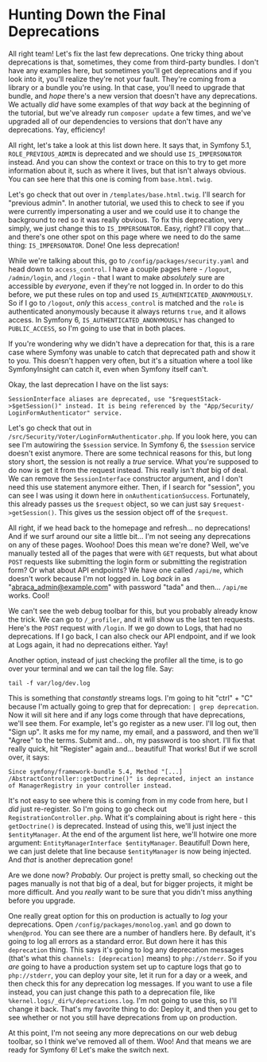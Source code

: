 # Hunting Down the Final Deprecations

All right team! Let's fix the last few deprecations. One tricky thing about deprecations is that, sometimes, they come from third-party bundles. I don't have any examples here, but sometimes you'll get deprecations and if you look into it, you'll realize they're not your fault. They're coming from a library or a bundle you're using. In that case, you'll need to upgrade that bundle, and *hope* there's a new version that doesn't have any deprecations. We actually *did* have some examples of that *way* back at the beginning of the tutorial, but we've already run `composer update` a few times, and we've upgraded all of our dependencies to versions that don't have any deprecations. Yay, efficiency!

All right, let's take a look at this list down here. It says that, in Symfony 5.1, `ROLE_PREVIOUS_ADMIN` is deprecated and we should use `IS_IMPERSONATOR` instead. And you can show the context or trace on this to try to get more information about it, such as where it lives, but that isn't always obvious. You can see here that this one is coming from `base.html.twig`.

Let's go check that out over in `/templates/base.html.twig`. I'll search for "previous admin". In another tutorial, we used this to check to see if you were currently impersonating a user and we could use it to change the background to red so it was really obvious. To fix this deprecation, very simply, we just change this to `IS_IMPERSONATOR`. Easy, right? I'll copy that... and there's one other spot on this page where we need to do the same thing: `IS_IMPERSONATOR`. Done! One less deprecation!

While we're talking about this, go to `/config/packages/security.yaml` and head down to `access_control`. I have a couple pages here - `/logout`, `/admin/login`, and `/login` - that I want to make *absolutely* sure are accessible by *everyone*, even if they're not logged in. In order to do this before, we put these rules on top and used `IS_AUTHENTICATED_ANONYMOUSLY`. So if I go to `/logout`, *only* this `access_control` is matched and the `role` is authenticated anonymously because it always returns `true`, and it allows access. In Symfony 6, `IS_AUTHENTICATED_ANONYMOUSLY` has changed to `PUBLIC_ACCESS`, so I'm going to use that in both places.

If you're wondering why we didn't have a deprecation for that, this is a rare case where Symfony was unable to catch that deprecated path and show it to you. This doesn't happen very often, but it's a situation where a tool like SymfonyInsight can catch it, even when Symfony itself can't.

Okay, the last deprecation I have on the list says:

`SessionInterface aliases are deprecated, use
"$requestStack->$getSession()" instead. It is
being referenced by the "App/Security/
LoginFormAuthenticator" service.`

Let's go check that out in `/src/Security/Voter/LoginFormAuthenticator.php`. If you look here, you can see I'm autowiring the `$session` service. In Symfony 6, the `$session` service doesn't exist anymore. There are some technical reasons for this, but long story short, the session is not really a *true* service. What you're supposed to do now is get it from the request instead. This really isn't *that* big of deal. We can remove the `SessionInterface` constructor argument, and I don't need this use statement anymore either. Then, if I search for "session", you can see I was using it down here in `onAuthenticationSuccess`. Fortunately, this already passes us the `$request` object, so we can just say `$request->getSession()`. This gives us the session object off of the `$request`.

All right, if we head back to the homepage and refresh... no deprecations! And if we surf around our site a little bit... I'm not seeing any deprecations on any of these pages. Woohoo! Does this mean we're done? Well, we've manually tested all of the pages that were with `GET` requests, but what about `POST` requests like submitting the login form or submitting the registration form? Or what about API endpoints? We have one called `/api/me`, which doesn't work because I'm not logged in. Log *back* in as "abraca_admin@example.com" with password "tada" and then... `/api/me` works. Cool!

We can't see the web debug toolbar for this, but you probably already know the trick. We can go to `/_profiler`, and it will show us the last ten requests. Here's the `POST` request with `/login`. If we go down to Logs, that had no deprecations. If I go back, I can also check our API endpoint, and if we look at Logs again, it had no deprecations either. Yay!

Another option, instead of just checking the profiler all the time, is to go over your terminal and we can tail the log file. Say:

```terminal
tail -f var/log/dev.log
```

This is something that *constantly* streams logs. I'm going to hit "ctrl" + "C" because I'm actually going to grep that for deprecation: `| grep deprecation`. Now it will sit here and if any logs come through that have deprecations, we'll see them. For example, let's go register as a new user. I'll log out, then "Sign up". It asks me for my name, my email, and a password, and then we'll "Agree" to the terms. Submit and... oh, my password is too short. I'll fix that really quick, hit "Register" again and... beautiful! That works! But if we scroll over, it says:

`Since symfony/framework-bundle 5.4, Method "[...]
/AbstractController::getDoctrine()" is
deprecated,
inject an instance of ManagerRegistry in your
controller instead.`

It's not easy to see where this is coming from in my code from here, but I *did* just re-register. So I'm going to go check out `RegistrationController.php`. What it's complaining about is right here - this `getDoctrine()` is deprecated. Instead of using this, we'll just inject the `$entityManager`. At the end of the argument list here, we'll hotwire one more argument: `EntityManagerInterface $entityManager`. Beautiful! Down here, we can just delete that line because `$entityManager` is now being injected. And *that* is another deprecation gone!

Are we done now? *Probably.* Our project is pretty small, so checking out the pages manually is not that big of a deal, but for bigger projects, it might be more difficult. And you *really* want to be sure that you didn't miss anything before you upgrade.

One really great option for this on production is actually to *log* your deprecations. Open `/config/packages/monolog.yaml` and go down to `when@prod`. You can see there are a number of handlers here. By default, it's going to log all errors as a standard error. But down here it has this `deprecation` thing. This says it's going to log any deprecation messages (that's what this `channels: [deprecation]` means) to `php://stderr`. So if you *are* going to have a production system set up to capture logs that go to `php://stderr`, you can deploy your site, let it run for a day or a week, and then check this for any deprecation log messages. If you want to use a file instead, you can just change this path to a deprecation file, like `%kernel.logs/_dir%/deprecations.log`. I'm not going to use this, so I'll change it back. That's my favorite thing to do: Deploy it, and then you get to see whether or not you still have deprecations from up on production.

At this point, I'm not seeing any more deprecations on our web debug toolbar, so I think we've removed all of them. Woo! And that means we are ready for Symfony 6! Let's make the switch next.
